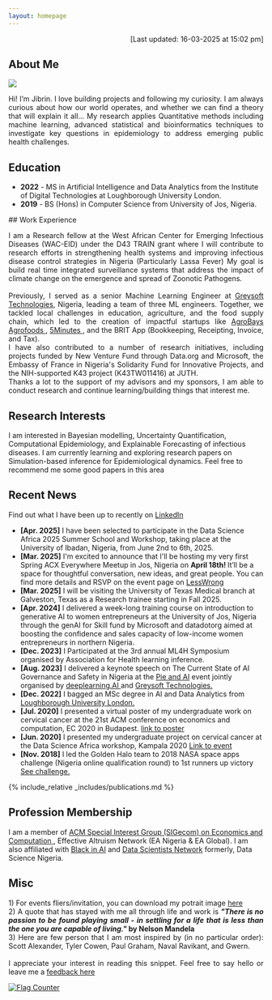 ```yaml
---
layout: homepage
---
```


<p  align="right">[Last updated: 16-03-2025 at 15:02 pm]</p>

## About Me
<img src="assets/img/wavy.gif">
<p align="justify"> Hi! I’m Jibrin. I love building projects and following my curiosity. I am always curious about how our world operates, and whether we can find a theory that will explain it all... My research applies Quantitative methods including machine learning, advanced statistical and bioinformatics techniques to investigate key questions in epidemiology to address emerging public health challenges.

## Education
- **2022** - MS in Artificial Intelligence and Data Analytics from the Institute of Digital Technologies at Loughborough University London. 
- **2019** - BS (Hons) in Computer Science from University of Jos, Nigeria.
</p>
## Work Experience
<p align="justify"> I am a Research fellow at the West African Center for Emerging Infectious Diseases (WAC-EID) under the D43 TRAIN grant where I will contribute to research efforts in strengthening health systems and improving infectious disease control strategies in Nigeria (Particularly Lassa Fever) My goal is build real time integrated surveillance systems that address the impact of climate change on the emergence and spread of Zoonotic Pathogens.
<br> <br>
Previously, I served as a senior Machine Learning Engineer at <a href="https://greysoft.ng"  target="_blank">Greysoft Technologies</a>, Nigeria, leading a team of three ML engineers. Together, we tackled local challenges in education, agriculture, and the food supply chain, which led to the creation of impactful startups like  <a href="https://agrobays.com"  target="_blank">AgroBays Agrofoods </a>,  <a href="https://app.5minutes.ng"  target="_blank">5Minutes </a>, and the BRIT App (Bookkeeping, Receipting, Invoice, and Tax).<br>
I have also contributed to a number of research initiatives, including projects funded by New Venture Fund through Data.org and Microsoft, the Embassy of France in Nigeria's Solidarity Fund for Innovative Projects, and the NIH-supported K43 project (K43TW011416) at JUTH.
<br>  
Thanks a lot to the support of my advisors and my sponsors, I am able to conduct research and continue learning/building things that interest me.
</p>

## Research Interests

I am interested in Bayesian modelling, Uncertainty Quantification, Computational Epidemiology, and Explainable Forecasting of infectious diseases. I am currently learning and exploring research papers on Simulation-based inference for Epidemiological dynamics. Feel free to recommend me some good papers in this area <br> 

## Recent News 

Find out what I have been up to recently on  <a rel="me" href="https://linkedin.com/in/jibrinx"  target="_blank">LinkedIn</a>
- **[Apr. 2025]** I have been selected to participate in the Data Science Africa 2025 Summer School and Workshop, taking place at the University of Ibadan, Nigeria, from June 2nd to 6th, 2025.
- **[Mar. 2025]** I'm excited to announce that I'll be hosting my very first Spring ACX Everywhere Meetup in Jos, Nigeria on <b> April 18th! </b> It’ll be a space for thoughtful conversation, new ideas, and great people. You can find more details and RSVP on the event page on <a href= "https://www.lesswrong.com/events/u6pEyjcXCnSpyyzbo/jos-acx-meetups-everywhere-spring-2025"  target="_blank"> LessWrong </a>
- **[Mar. 2025]** I will be visiting the University of Texas Medical branch at Galveston, Texas as a Research trainee starting in Fall 2025.
- **[Apr. 2024]** I delivered a week-long training course on introduction to generative AI to women entrepreneurs at the University of Jos, Nigeria through the genAI for Skill fund by Microsoft and datadotorg aimed at boosting the confidence and sales capacity of low-income women entrepreneurs in northern Nigeria.
- **[Dec. 2023]** I Participated at the 3rd annual ML4H Symposium organised by Association for Health learning inference.
- **[Aug. 2023]** I delivered a keynote speech on The Current State of AI Governance and Safety in Nigeria at the <a href="https://www.linkedin.com/feed/update/urn:li:activity:7096848518631366656/ "  target="_blank"> Pie and AI</a> event jointly organised by <a href="https://www.deeplearning.ai"  target="_blank">deeplearning.AI </a>and <a href="https://greysoft.ng"  target="_blank">Greysoft Technologies.</a> 
- **[Dec. 2022]** I bagged an MSc degree in AI and Data Analytics from <a href="https://www.lborolondon.ac.uk/study/masters-degrees/artificial-intelligence-data-analytics/"  target="_blank"> Loughborough University London. </a>
- **[Jul. 2020]** I presented a virtual poster of my undergraduate work on cervical cancer at the 21st ACM conference on economics and computation, EC 2020 in Budapest. <a href="https://ec20.sigecom.org/program/posters/"  target="_blank"> link to poster</a>
- **[Jun. 2020]** I presented my undergraduate project on cervical cancer at the Data Science Africa workshop, Kampala 2020 <a href="https://www.datascienceafrica.org/dsa2020kampala/schedule/#session-paper1"  target="_blank">Link to event</a>
- **[Nov. 2018]** I led the Golden Halo team to 2018 NASA space apps challenge (Nigeria online qualification round) to 1st runners up victory <a href="https://2018.spaceappschallenge.org/challenges/what-world-needs-now/health-makes-wealth/teams/golden-halo-1/project/"  target="_blank">See challenge.</a>

{% include_relative _includes/publications.md %}

<!--{% include_relative _includes/services.md %} -->
## Profession Membership
I am a member of <a href="http://www.sigecom.org"  target="_blank">ACM Special Interest Group (SIGecom) on Economics and Computation </a>, Effective Altruism Network (EA Nigeria & EA Global). I am also affiliated with <a href="https://blackinai.github.io/#/"  target="_blank">Black in AI</a> and <a href="https://www.datasciencenigeria.org"  target="_blank">Data Scientists Network</a> formerly, Data Science Nigeria.

## Misc
<p align="justify">
1) For events fliers/invitation, you can download my potrait image <a href ="https://raw.githubusercontent.com/jibrinx/jibrinx.github.io/main/assets/img/dpjb.png"  target="_blank"> here </a> <br>
2) A quote that has stayed with me all through life and work is <strong><i> "There is no passion to be found playing small - in settling for a life that is less than the one you are capable of living."
</i> by Nelson Mandela</strong> <br>
3) Here are few person that I am most inspired by (in no particular order): Scott Alexander, Tyler Cowen, Paul Graham, Naval Ravikant, and Gwern. <br> <br> 
I appreciate your interest in reading this snippet. Feel free to say hello or leave me a <a href="https://www.admonymous.co/jibrinx" target="_blank"> feedback here </a> </p>


<a href="https://info.flagcounter.com/wu9a"  target="_blank"> <img src="https://s01.flagcounter.com/map/wu9a/size_s/txt_000000/border_CCCCCC/pageviews_1/viewers_0/flags_0/" alt="Flag Counter" border="0"> </a>

<!-- <script type="text/javascript" id="mapmyvisitors" src="//mapmyvisitors.com/map.js?d=O65DFBEoMMCDyH8PO-ogFgIBijtcz7hMWYIFcurAHSw&cl=ffffff&w=a"></script> -->
